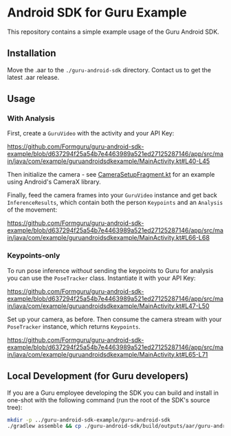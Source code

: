 # Android SDK for Guru Example

This repository contains a simple example usage of the Guru Android SDK.

## Installation

Move the .aar to the `./guru-android-sdk` directory. Contact us to get the
latest .aar release.

## Usage

### With Analysis

First, create a `GuruVideo` with the activity and your API Key:

https://github.com/Formguru/guru-android-sdk-example/blob/d637294f25a54b7e4463989a521ed27125287146/app/src/main/java/com/example/guruandroidsdkexample/MainActivity.kt#L40-L45

Then initialize the camera - see [CameraSetupFragment.kt](https://github.com/Formguru/guru-android-sdk-example/blob/main/app/src/main/java/com/example/guruandroidsdkexample/CameraSetupFragment.kt) for an example using Android's CameraX library.

Finally, feed the camera frames into your `GuruVideo` instance and get back `InferenceResults`, which contain both the person `Keypoints` and an `Analysis` of the movement:

https://github.com/Formguru/guru-android-sdk-example/blob/d637294f25a54b7e4463989a521ed27125287146/app/src/main/java/com/example/guruandroidsdkexample/MainActivity.kt#L66-L68

### Keypoints-only

To run pose inference _without_ sending the keypoints to Guru for analysis you can use the `PoseTracker` class. Instantiate it with your API Key:

https://github.com/Formguru/guru-android-sdk-example/blob/d637294f25a54b7e4463989a521ed27125287146/app/src/main/java/com/example/guruandroidsdkexample/MainActivity.kt#L47-L50

Set up your camera, as before. Then consume the camera stream with your
`PoseTracker` instance, which returns `Keypoints`.

https://github.com/Formguru/guru-android-sdk-example/blob/d637294f25a54b7e4463989a521ed27125287146/app/src/main/java/com/example/guruandroidsdkexample/MainActivity.kt#L65-L71

## Local Development (for Guru developers)

If you are a Guru employee developing the SDK you can build and install in
one-shot with the following command (run the root of the SDK's source tree):

```bash
mkdir -p ../guru-android-sdk-example/guru-android-sdk
./gradlew assemble && cp ./guru-android-sdk/build/outputs/aar/guru-android-sdk-release.aar ../guru-android-sdk-example/guru-android-sdk/guru-android-sdk-release.aar
```
